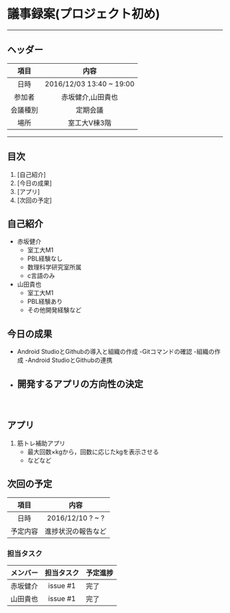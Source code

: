 # 議事録案(プロジェクト初め)
---
## ヘッダー
|項目|内容|
|:--:|:--:|
| 日時 | 2016/12/03  13:40 ~ 19:00 |
| 参加者 | 赤坂健介,山田貴也 |
| 会議種別 | 定期会議 |
| 場所 | 室工大V棟3階 |

---
## 目次
1. [自己紹介]
2. [今日の成果]
3. [アプリ]
4. [次回の予定]

## <div id="anchar1"/>自己紹介
- 赤坂健介	
	- 室工大M1
	- PBL経験なし	
	- 数理科学研究室所属	
	- c言語のみ
- 山田貴也	
	- 室工大M1
	- PBL経験あり 
	- その他開発経験など


## 今日の成果
- Android StudioとGithubの導入と組織の作成
	-Gitコマンドの確認
	-組織の作成
	-Android StudioとGithubの連携
- 開発するアプリの方向性の決定
	-	
	　　

## <div id="anchar2"/>アプリ
1. 筋トレ補助アプリ
	- 最大回数×kgから，回数に応じたkgを表示させる
	- などなど		
	 



## <div id="anchar3"/>次回の予定
|項目|内容|
|:--:|:--:|
| 日時 | 2016/12/10  ? ~ ?|
| 予定内容 | 進捗状況の報告など |

### 担当タスク
| メンバー | 担当タスク | 予定進捗 |
| :-- | :--: | :-- |
| 赤坂健介 | issue #1 | 完了 |
| 山田貴也 | issue #1 | 完了 |
